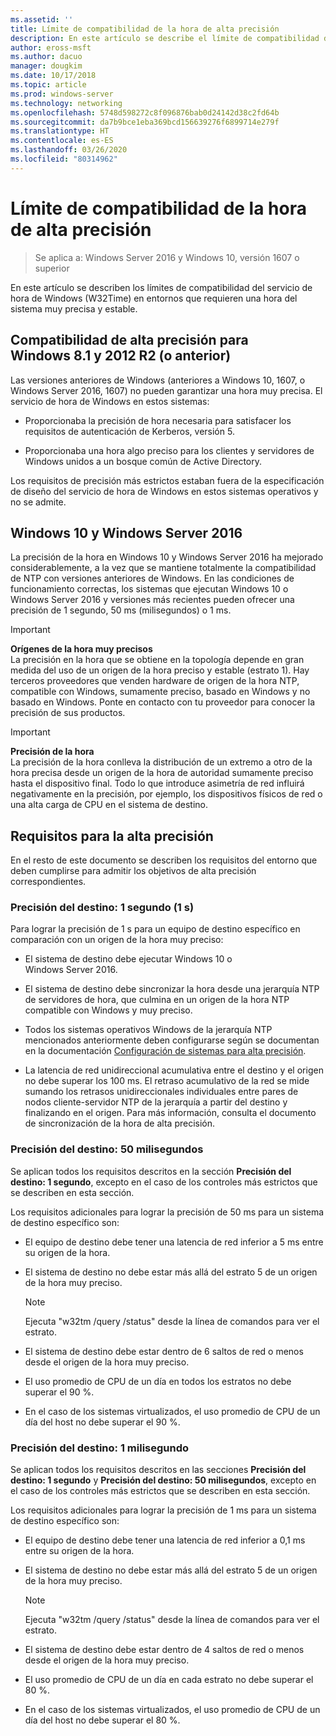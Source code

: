 ```yaml
---
ms.assetid: ''
title: Límite de compatibilidad de la hora de alta precisión
description: En este artículo se describe el límite de compatibilidad del servicio de hora de Windows (W32Time) en entornos que requieren una hora del sistema muy precisa y estable.
author: eross-msft
ms.author: dacuo
manager: dougkim
ms.date: 10/17/2018
ms.topic: article
ms.prod: windows-server
ms.technology: networking
ms.openlocfilehash: 5748d598272c8f096876bab0d24142d38c2fd64b
ms.sourcegitcommit: da7b9bce1eba369bcd156639276f6899714e279f
ms.translationtype: HT
ms.contentlocale: es-ES
ms.lasthandoff: 03/26/2020
ms.locfileid: "80314962"
---
```

# <a name="support-boundary-for-high-accuracy-time"></a>Límite de compatibilidad de la hora de alta precisión

>Se aplica a: Windows Server 2016 y Windows 10, versión 1607 o superior

En este artículo se describen los límites de compatibilidad del servicio de hora de Windows (W32Time) en entornos que requieren una hora del sistema muy precisa y estable.

## <a name="high-accuracy-support-for-windows-81-and-2012-r2-or-prior"></a>Compatibilidad de alta precisión para Windows 8.1 y 2012 R2 (o anterior)

Las versiones anteriores de Windows (anteriores a Windows 10, 1607, o Windows Server 2016, 1607) no pueden garantizar una hora muy precisa. El servicio de hora de Windows en estos sistemas:

-   Proporcionaba la precisión de hora necesaria para satisfacer los requisitos de autenticación de Kerberos, versión 5.

-   Proporcionaba una hora algo preciso para los clientes y servidores de Windows unidos a un bosque común de Active Directory.

Los requisitos de precisión más estrictos estaban fuera de la especificación de diseño del servicio de hora de Windows en estos sistemas operativos y no se admite.

## <a name="windows-10-and-windows-server-2016"></a>Windows 10 y Windows Server 2016

La precisión de la hora en Windows 10 y Windows Server 2016 ha mejorado considerablemente, a la vez que se mantiene totalmente la compatibilidad de NTP con versiones anteriores de Windows. En las condiciones de funcionamiento correctas, los sistemas que ejecutan Windows 10 o Windows Server 2016 y versiones más recientes pueden ofrecer una precisión de 1 segundo, 50 ms (milisegundos) o 1 ms.

>[!IMPORTANT]
>**Orígenes de la hora muy precisos**<br>
>La precisión en la hora que se obtiene en la topología depende en gran medida del uso de un origen de la hora preciso y estable (estrato 1). Hay terceros proveedores que venden hardware de origen de la hora NTP, compatible con Windows, sumamente preciso, basado en Windows y no basado en Windows. Ponte en contacto con tu proveedor para conocer la precisión de sus productos.

>[!IMPORTANT]
>**Precisión de la hora**<br>
>La precisión de la hora conlleva la distribución de un extremo a otro de la hora precisa desde un origen de la hora de autoridad sumamente preciso hasta el dispositivo final. Todo lo que introduce asimetría de red influirá negativamente en la precisión, por ejemplo, los dispositivos físicos de red o una alta carga de CPU en el sistema de destino.

## <a name="high-accuracy-requirements"></a>Requisitos para la alta precisión

En el resto de este documento se describen los requisitos del entorno que deben cumplirse para admitir los objetivos de alta precisión correspondientes.

### <a name="target-accuracy-1-second-1s"></a>Precisión del destino: 1 segundo (1 s)

Para lograr la precisión de 1 s para un equipo de destino específico en comparación con un origen de la hora muy preciso:

-   El sistema de destino debe ejecutar Windows 10 o Windows Server 2016.

-   El sistema de destino debe sincronizar la hora desde una jerarquía NTP de servidores de hora, que culmina en un origen de la hora NTP compatible con Windows y muy preciso.

-   Todos los sistemas operativos Windows de la jerarquía NTP mencionados anteriormente deben configurarse según se documentan en la documentación [Configuración de sistemas para alta precisión](configuring-systems-for-high-accuracy.md).

-   La latencia de red unidireccional acumulativa entre el destino y el origen no debe superar los 100 ms. El retraso acumulativo de la red se mide sumando los retrasos unidireccionales individuales entre pares de nodos cliente-servidor NTP de la jerarquía a partir del destino y finalizando en el origen. Para más información, consulta el documento de sincronización de la hora de alta precisión.

### <a name="target-accuracy-50-milliseconds"></a>Precisión del destino: 50 milisegundos

Se aplican todos los requisitos descritos en la sección **Precisión del destino: 1 segundo**, excepto en el caso de los controles más estrictos que se describen en esta sección.

Los requisitos adicionales para lograr la precisión de 50 ms para un sistema de destino específico son:

-   El equipo de destino debe tener una latencia de red inferior a 5 ms entre su origen de la hora.

-   El sistema de destino no debe estar más allá del estrato 5 de un origen de la hora muy preciso.

    >[!Note]
    >Ejecuta "w32tm /query /status" desde la línea de comandos para ver el estrato.

-   El sistema de destino debe estar dentro de 6 saltos de red o menos desde el origen de la hora muy preciso.

-   El uso promedio de CPU de un día en todos los estratos no debe superar el 90 %.

-   En el caso de los sistemas virtualizados, el uso promedio de CPU de un día del host no debe superar el 90 %.

### <a name="target-accuracy-1-millisecond"></a>Precisión del destino: 1 milisegundo

Se aplican todos los requisitos descritos en las secciones **Precisión del destino: 1 segundo** y **Precisión del destino: 50 milisegundos**, excepto en el caso de los controles más estrictos que se describen en esta sección.

Los requisitos adicionales para lograr la precisión de 1 ms para un sistema de destino específico son:

-   El equipo de destino debe tener una latencia de red inferior a 0,1 ms entre su origen de la hora.

-   El sistema de destino no debe estar más allá del estrato 5 de un origen de la hora muy preciso.

    >[!Note]
    >Ejecuta "w32tm /query /status" desde la línea de comandos para ver el estrato.

-   El sistema de destino debe estar dentro de 4 saltos de red o menos desde el origen de la hora muy preciso.

-   El uso promedio de CPU de un día en cada estrato no debe superar el 80 %.

-   En el caso de los sistemas virtualizados, el uso promedio de CPU de un día del host no debe superar el 80 %.
